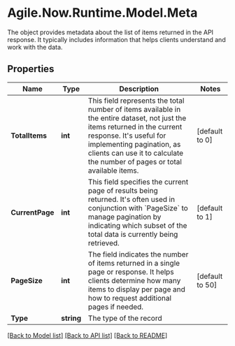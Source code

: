 # Agile.Now.Runtime.Model.Meta
The object provides metadata about the list of items returned in the API response. It typically includes information that helps clients understand and work with the data.

## Properties

Name | Type | Description | Notes
------------ | ------------- | ------------- | -------------
**TotalItems** | **int** | This field represents the total number of items available in the entire dataset, not just the items returned in the current response. It&#39;s useful for implementing pagination, as clients can use it to calculate the number of pages or total available items. | [default to 0]
**CurrentPage** | **int** | This field specifies the current page of results being returned. It&#39;s often used in conjunction with &#x60;PageSize&#x60; to manage pagination by indicating which subset of the total data is currently being retrieved. | [default to 1]
**PageSize** | **int** | The field indicates the number of items returned in a single page or response. It helps clients determine how many items to display per page and how to request additional pages if needed. | [default to 50]
**Type** | **string** | The type of the record | 

[[Back to Model list]](../../README.md#documentation-for-models) [[Back to API list]](../../README.md#documentation-for-api-endpoints) [[Back to README]](../../README.md)

